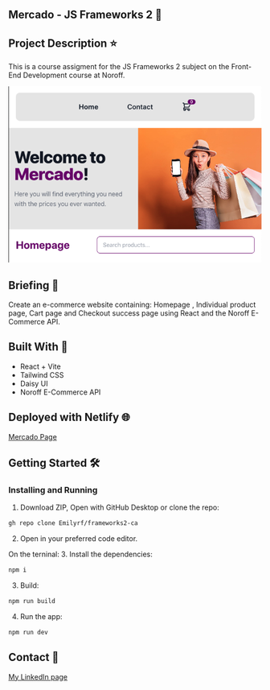 ## Mercado - JS Frameworks 2 :hammer:

## Project Description :star:

This is a course assigment for the JS Frameworks 2 subject on the Front-End Development course at Noroff.

![Mercado homepage](https://github.com/Emilyrf/frameworks2-ca/blob/main/public/assets/MercadoHomepage.png?raw=true)

## Briefing :memo:

Create an e-commerce website containing: Homepage , Individual product page, Cart page and Checkout success page using React and the Noroff E-Commerce API.

## Built With :wrench:

- React + Vite
- Tailwind CSS
- Daisy UI
- Noroff E-Commerce API

## Deployed with Netlify :globe_with_meridians:

[Mercado Page](https://frameworks2-ca-emilyrf.netlify.app)

## Getting Started :hammer_and_wrench:

### Installing and Running

1. Download ZIP, Open with GitHub Desktop or clone the repo:

```bash
gh repo clone Emilyrf/frameworks2-ca
```

2. Open in your preferred code editor.

On the terninal: 3. Install the dependencies:

```bash
npm i
```

3. Build:

```bash
npm run build
```

4. Run the app:

```bash
npm run dev
```

## Contact :speech_balloon:

[My LinkedIn page](https://www.linkedin.com/in/emily-rego-ferreira/)
